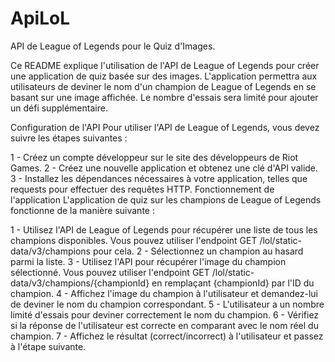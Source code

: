 # ApiLoL
API de League of Legends pour le Quiz d'Images.

Ce README explique l'utilisation de l'API de League of Legends pour créer une application de quiz basée sur des images. L'application permettra aux utilisateurs de deviner le nom d'un champion de League of Legends en se basant sur une image affichée. 
Le nombre d'essais sera limité pour ajouter un défi supplémentaire.

Configuration de l'API
Pour utiliser l'API de League of Legends, vous devez suivre les étapes suivantes :

1 - Créez un compte développeur sur le site des développeurs de Riot Games.
2 - Créez une nouvelle application et obtenez une clé d'API valide.
3 - Installez les dépendances nécessaires à votre application, telles que requests pour effectuer des requêtes HTTP.
Fonctionnement de l'application
L'application de quiz sur les champions de League of Legends fonctionne de la manière suivante :

1 - Utilisez l'API de League of Legends pour récupérer une liste de tous les champions disponibles. Vous pouvez utiliser l'endpoint GET /lol/static-data/v3/champions pour cela.
2 - Sélectionnez un champion au hasard parmi la liste.
3 - Utilisez l'API pour récupérer l'image du champion sélectionné. Vous pouvez utiliser l'endpoint GET /lol/static-data/v3/champions/{championId} en remplaçant {championId} par l'ID du champion.
4 - Affichez l'image du champion à l'utilisateur et demandez-lui de deviner le nom du champion correspondant.
5 - L'utilisateur a un nombre limité d'essais pour deviner correctement le nom du champion.
6 - Vérifiez si la réponse de l'utilisateur est correcte en comparant avec le nom réel du champion.
7 - Affichez le résultat (correct/incorrect) à l'utilisateur et passez à l'étape suivante.
